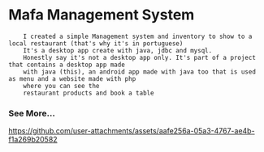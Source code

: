  <h1>Mafa Management System</h1>

  
        I created a simple Management system and inventory to show to a local restaurant (that's why it's in portuguese)
        It's a desktop app create with java, jdbc and mysql.
        Honestly say it's not a desktop app only. It's part of a project that contains a desktop app made 
        with java (this), an android app made with java too that is used as menu and a website made with php
        where you can see the
        restaurant products and book a table
   

   <h3> See More...</h3>

https://github.com/user-attachments/assets/aafe256a-05a3-4767-ae4b-f1a269b20582

